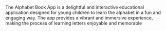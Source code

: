 The Alphabet Book App is a delightful and interactive educational 
application designed for young children to learn the alphabet in a fun 
and engaging way. The app provides a vibrant and immersive 
experience, making the process of learning letters enjoyable and 
memorable
